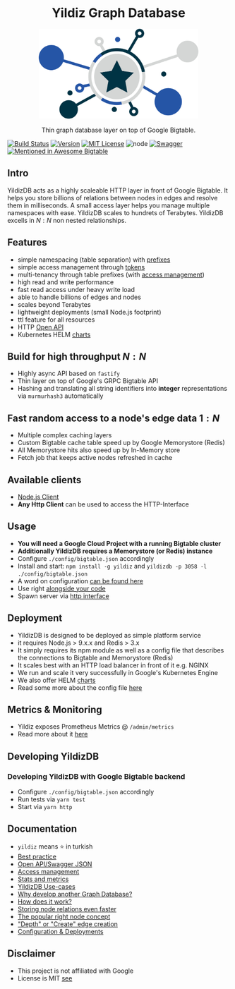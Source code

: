 <h1 align="center">Yildiz Graph Database</h1>
<p align="center">
  <img alt="yildiz" src="docs/images/YildizDBLogo.png" width="362">
</p>
<p align="center">
  Thin graph database layer on top of Google Bigtable.
</p>

[![Build Status][build-badge]][build] [![Version][version-badge]][package] [![MIT License][license-badge]][license] ![node][node-badge] [![Swagger][swagger-badge]][swagger-url]
[![Mentioned in Awesome Bigtable](https://awesome.re/mentioned-badge-flat.svg)](https://github.com/zrosenbauer/awesome-bigtable)


## Intro

YildizDB acts as a highly scaleable HTTP layer in front of Google Bigtable. It helps you store billions of relations between nodes in edges and resolve them in milliseconds. A small access layer helps you manage multiple namespaces with ease. YildizDB scales to hundrets of Terabytes. YildizDB excells in $N:N$ non nested relationships.

## Features

* simple namespacing (table separation) with [prefixes](docs/access.md)
* simple access management through [tokens](docs/access.md)
* multi-tenancy through table prefixes (with [access management](docs/access.md))
* high read and write performance
* fast read access under heavy write load
* able to handle billions of edges and nodes
* scales beyond Terabytes
* lightweight deployments (small Node.js footprint)
* ttl feature for all resources
* HTTP [Open API][swagger-url]
* Kubernetes HELM [charts](https://github.com/yildizdb/charts)

## Build for high throughput $N:N$

* Highly async API based on `fastify`
* Thin layer on top of Google's GRPC Bigtable API
* Hashing and translating all string identifiers into **integer** representations via `murmurhash3` automatically

## Fast random access to a node's edge data $1:N$

* Multiple complex caching layers
* Custom Bigtable cache table speed up by Google Memorystore (Redis)
* All Memorystore hits also speed up by In-Memory store
* Fetch job that keeps active nodes refreshed in cache

## Available clients

* [Node.js Client](https://github.com/yildizdb/yildiz-js)
* **Any Http Client** can be used to access the HTTP-Interface

## Usage

* **You will need a Google Cloud Project with a running Bigtable cluster**
* **Additionally YildizDB requires a Memorystore (or Redis) instance**
* Configure `./config/bigtable.json` accordingly
* Install and start: `npm install -g yildiz` and `yildizdb -p 3058 -l ./config/bigtable.json`
* A word on configuration [can be found here](docs/configuration.md)
* Use right [alongside your code](example/yildiz-sample.js)
* Spawn server via [http interface](example/yildiz-http.js)

## Deployment

* YildizDB is designed to be deployed as simple platform service
* it requires Node.js > 9.x.x and Redis > 3.x
* It simply requires its npm module as well as a config file that describes
the connections to Bigtable and Memorystore (Redis)
* It scales best with an HTTP load balancer in front of it e.g. NGINX
* We run and scale it very successfully in Google's Kubernetes Engine
* We also offer HELM [charts](https://github.com/yildizdb/charts)
* Read some more about the config file [here](docs/configuration.md)

## Metrics & Monitoring

* Yildiz exposes Prometheus Metrics @ `/admin/metrics`
* Read more about it [here](docs/metrics.md)

## Developing YildizDB

### Developing YildizDB with Google Bigtable backend

* Configure `./config/bigtable.json` accordingly
* Run tests via `yarn test`
* Start via `yarn http`

## Documentation

* `yildiz` means :star: in turkish
* [Best practice](docs/best-practice.md)
* [Open API/Swagger JSON](docs/swagger.json)
* [Access management](docs/access.md)
* [Stats and metrics](docs/metrics.md)
* [YildizDB Use-cases](docs/use-cases.md)
* [Why develop another Graph Database?](docs/why.md)
* [How does it work?](docs/how.md)
* [Storing node relations even faster](docs/fast-relation-creation.md)
* [The popular right node concept](docs/popular-right-node.md)
* ["Depth" or "Create" edge creation](docs/edge-modes.md)
* [Configuration & Deployments](docs/configuration.md)

## Disclaimer

* This project is not affiliated with Google
* License is MIT [see](LICENSE)

<!-- badges -->
[build-badge]: https://quay.io/repository/yildizdb/yildiz/status "Docker Repository on Quay"
[build]: https://quay.io/repository/yildizdb/yildiz
[version-badge]: https://badge.fury.io/js/yildiz.svg
[package]: https://www.npmjs.com/package/yildiz
[license-badge]: https://img.shields.io/npm/l/yildiz.svg
[license]: https://opensource.org/licenses/MIT
[swagger-url]: https://petstore.swagger.io/?url=https://raw.githubusercontent.com/yildizdb/yildiz/master/docs/swagger.yml
[node-badge]: https://img.shields.io/node/v/yildiz.svg
[swagger-badge]: https://img.shields.io/badge/Swagger%20UI-OK-orange.svg
